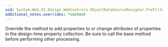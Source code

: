 ```yaml
---
uid: System.Web.UI.Design.WebControls.ObjectDataSourceDesigner.PreFilterProperties(System.Collections.IDictionary)
additional_notes.overrides: *content
---
```


<p>Override the <xref href="System.Web.UI.Design.WebControls.ObjectDataSourceDesigner.PreFilterProperties(System.Collections.IDictionary)"></xref> method to add properties to or change attributes of properties in the design-time property collection. Be sure to call the <xref href="System.Web.UI.Design.ControlDesigner.PreFilterProperties(System.Collections.IDictionary)"></xref> base method before performing other processing.</p>


